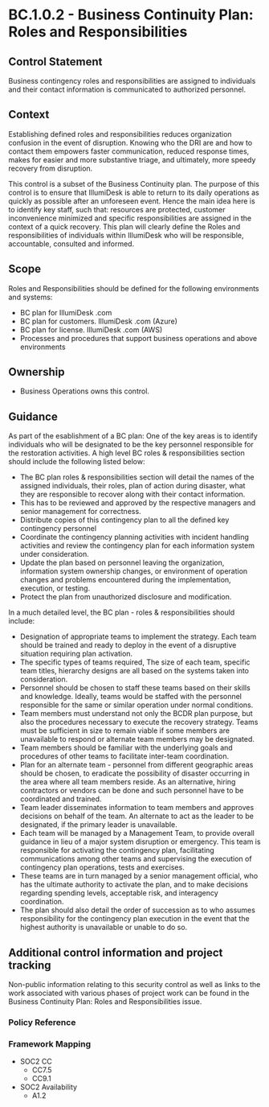 # BC.1.0.2 - Business Continuity Plan: Roles and Responsibilities

## Control Statement

Business contingency roles and responsibilities are assigned to individuals and their contact information is communicated to authorized personnel.

## Context

Establishing defined roles and responsibilities reduces organization confusion in the event of disruption. Knowing who the DRI are and how to contact them empowers faster communication, reduced response times, makes for easier and more substantive triage, and ultimately, more speedy recovery from disruption.

This control is a subset of the Business Continuity plan. The purpose of this control is to ensure that  IllumiDesk is able to return to its daily operations as quickly as possible after an unforeseen event. Hence the main idea here is to identify key staff, such that: resources are protected, customer inconvenience minimized and specific responsibilities are assigned in the context of a quick recovery. This plan will clearly define the Roles and responsibilities of individuals within IllumiDesk who will be responsible, accountable, consulted and informed.

## Scope

Roles and Responsibilities should be defined for the following environments and systems:

* BC plan for  IllumiDesk .com
* BC plan for customers. IllumiDesk .com \(Azure\)
* BC plan for license. IllumiDesk .com \(AWS\)
* Processes and procedures that support business operations and above environments

##  Ownership

* Business Operations owns this control.

## Guidance

As part of the esablishment of a BC plan: One of the key areas is to identify individuals who will be designated to be the key personnel responsible for the restoration activities. A high level BC roles & responsibilities section should include the following listed below:

* The BC plan roles & responsibilities section will detail the names of the assigned individuals, their roles, plan of action during disaster, what they are responsible to recover along with their contact information.
* This has to be reviewed and approved by the respective managers and senior management for correctness.
* Distribute copies of this contingency plan to all the defined key contingency personnel
* Coordinate the contingency planning activities with incident handling activities and review the contingency plan for each information system under consideration.
* Update the plan based on personnel leaving the organization, information system ownership changes, or environment of operation changes and problems encountered during the implementation, execution, or testing.
* Protect the plan from unauthorized disclosure and modification.

In a much detailed level, the BC plan - roles & responsibilities should include:

* Designation of appropriate teams to implement the strategy. Each team should be trained and ready to deploy in the event of a disruptive situation requiring plan activation.
* The specific types of teams required, The size of each team, specific team titles, hierarchy designs are all based on the systems taken into consideration.
* Personnel should be chosen to staff these teams based on their skills and knowledge. Ideally, teams would be staffed with the personnel responsible for the same or similar operation under normal conditions.
* Team members must understand not only the BCDR plan purpose, but also the procedures necessary to execute the recovery strategy. Teams must be sufficient in size to remain viable if some members are unavailable to respond or alternate team members may be designated.
* Team members should be familiar with the underlying goals and procedures of other teams to facilitate inter-team coordination.
* Plan for an alternate team - personnel from different geographic areas should be chosen, to eradicate the possibility of disaster occurring in the area where all team members reside. As an alternative, hiring contractors or vendors can be done and such personnel have to be coordinated and trained.
* Team leader disseminates information to team members and approves decisions on behalf of the team. An alternate to act as the leader to be designated, if the primary leader is unavailable.
* Each team will be managed by a Management Team, to provide overall guidance in lieu of a major system disruption or emergency. This team is responsible for activating the contingency plan, facilitating communications among other teams and supervising the execution of contingency plan operations, tests and exercises.
* These teams are in turn managed by a senior management official, who has the ultimate authority to activate the plan, and to make decisions regarding spending levels, acceptable risk, and interagency coordination.
* The plan should also detail the order of succession as to who assumes responsibility for the contingency plan execution in the event that the highest authority is unavailable or unable to do so.

## Additional control information and project tracking

Non-public information relating to this security control as well as links to the work associated with various phases of project work can be found in the Business Continuity Plan: Roles and Responsibilities issue.

###  Policy Reference

###  Framework Mapping

* SOC2 CC
  * CC7.5
  * CC9.1
* SOC2 Availability
  * A1.2

